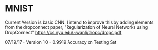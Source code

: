 # MNIST

Current Version is basic CNN. I intend to improve this by adding elements from the dropconnect paper, "Regularization of Neural Networks using DropConnect" https://cs.nyu.edu/~wanli/dropc/dropc.pdf

07/19/17 - Version 1.0 - 0.9919 Accuracy on Testing Set
